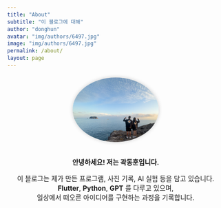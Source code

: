 ```yaml
---
title: "About"
subtitle: "이 블로그에 대해"
author: "donghun"
avatar: "img/authors/6497.jpg"
image: "img/authors/6497.jpg"
permalink: /about/
layout: page
---
```


<div style="text-align: center; margin-top: 20px;">
  <img src="/img/authors/6497.jpg" alt="내 사진" width="200" style="border-radius: 50%; box-shadow: 0 0 10px rgba(0,0,0,0.2);">
</div>

<br>

<div style="text-align: center; font-size: 1.1em;">
  <p><strong>안녕하세요! 저는 곽동훈입니다.</strong></p>

  <p>이 블로그는 제가 만든 프로그램, 사진 기록, AI 실험 등을 담고 있습니다.<br>
  <strong>Flutter</strong>, <strong>Python</strong>, <strong>GPT</strong> 를 다루고 있으며,<br>
  일상에서 떠오른 아이디어를 구현하는 과정을 기록합니다.</p>
</div>